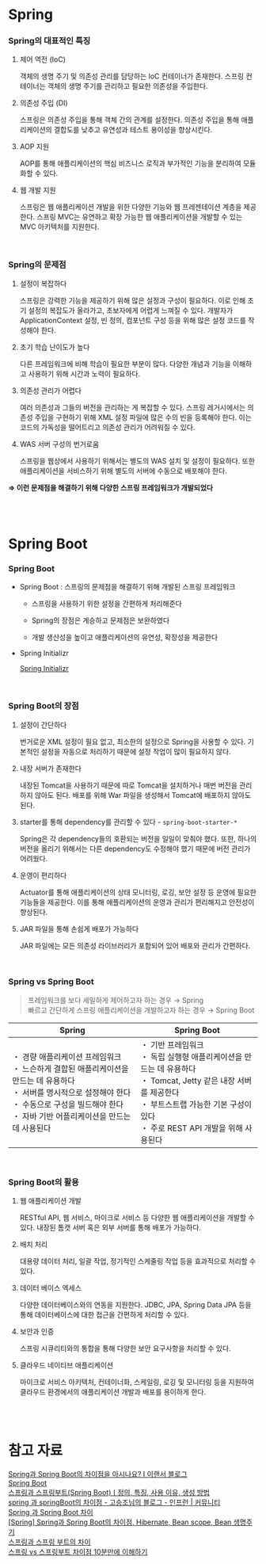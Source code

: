# Spring

### Spring의 대표적인 특징

1. 제어 역전 (IoC)
    
    객체의 생명 주기 및 의존성 관리를 담당하는 IoC 컨테이너가 존재한다. 스프링 컨테이너는 객체의 생명 주기를 관리하고 필요한 의존성을 주입한다.
    
2. 의존성 주입 (DI)
    
    스프링은 의존성 주입을 통해 객체 간의 관계를 설정한다. 의존성 주입을 통해 애플리케이션의 결합도를 낮추고 유연성과 테스트 용이성을 향상시킨다.
    
3. AOP 지원
    
    AOP를 통해 애플리케이션의 핵심 비즈니스 로직과 부가적인 기능을 분리하여 모듈화할 수 있다.
    
4. 웹 개발 지원
    
    스프링은 웹 애플리케이션 개발을 위한 다양한 기능와 웹 프레젠테이션 계층을 제공한다. 스프링 MVC는 유연하고 확장 가능한 웹 애플리케이션을 개발할 수 있는 MVC 아키텍처를 지원한다.

<br>

### Spring의 문제점

1. 설정이 복잡하다
    
    스프링은 강력한 기능을 제공하기 위해 많은 설정과 구성이 필요하다. 이로 인해 초기 설정의 복잡도가 올라가고, 초보자에게 어렵게 느껴질 수 있다. 개발자가 ApplicationContext 설정, 빈 정의, 컴포넌트 구성 등을 위해 많은 설정 코드를 작성해야 한다.
    
2. 초기 학습 난이도가 높다
    
    다른 프레임워크에 비해 학습이 필요한 부분이 많다. 다양한 개념과 기능을 이해하고 사용하기 위해 시간과 노력이 필요하다.
    
3. 의존성 관리가 어렵다
    
    여러 의존성과 그들의 버전을 관리하는 게 복잡할 수 있다. 스프링 레거시에서는 의존성 주입을 구현하기 위해 XML 설정 파일에 많은 수의 빈을 등록해야 한다. 이는 코드의 가독성을 떨어트리고 의존성 관리가 어려워질 수 있다.
    
4. WAS 서버 구성의 번거로움
    
    스프링을 웹상에서 사용하기 위해서는 별도의 WAS 설치 및 설정이 필요하다. 또한 애플리케이션을 서비스하기 위해 별도의 서버에 수동으로 배포해야 한다.
    

**⇒ 이런 문제점을 해결하기 위해 다양한 스프링 프레임워크가 개발되었다**

<br><br>

# Spring Boot

### Spring Boot

- Spring Boot : 스프링의 문제점을 해결하기 위해 개발된 스프링 프레임워크
    
    - 스프링을 사용하기 위한 설정을 간편하게 처리해준다
    
    - Spring의 장점은 계승하고 문제점은 보완하였다
    
    - 개발 생산성을 높이고 애플리케이션의 유연성, 확장성을 제공한다
    
- Spring Initializr
    
    [Spring Initializr](https://start.spring.io/)

<br>

### Spring Boot의 장점

1. 설정이 간단하다
    
    번거로운 XML 설정이 필요 없고, 최소한의 설정으로 Spring을 사용할 수 있다. 기본적인 설정을 자동으로 처리하기 때문에 설정 작업이 많이 필요하지 않다.
    
2. 내장 서버가 존재한다
    
    내장된 Tomcat을 사용하기 때문에 따로 Tomcat을 설치하거나 매번 버전을 관리하지 않아도 된다. 배포를 위해 War 파일을 생성해서 Tomcat에 배포하지 않아도 된다. 
    
3. starter를 통해 dependency를 관리할 수 있다 - `spring-boot-starter-*`
    
    Spring은 각 dependency들의 호환되는 버전을 일일이 맞춰야 했다. 또한, 하나의 버전을 올리기 위해서는 다른 dependency도 수정해야 했기 때문에 버전 관리가 어려웠다.
    
4. 운영이 편리하다
    
    Actuator를 통해 애플리케이션의 상태 모니터링, 로깅, 보안 설정 등 운영에 필요한 기능들을 제공한다. 이를 통해 애플리케이션의 운영과 관리가 편리해지고 안전성이 향상된다.
    
5. JAR 파일을 통해 손쉽게 배포가 가능하다
    
    JAR 파일에는 모든 의존성 라이브러리가 포함되어 있어 배포와 관리가 간편하다.

<br>

### Spring vs Spring Boot

> 프레임워크를 보다 세밀하게 제어하고자 하는 경우 → Spring<br>
빠르고 간단하게 스프링 애플리케이션을 개발하고자 하는 경우 → Spring Boot

| Spring | Spring Boot |
| --- | --- |
| ・ 경량 애플리케이션 프레임워크 <br>・ 느슨하게 결합된 애플리케이션을 만드는 데 유용하다 <br>・ 서버를 명시적으로 설정해야 한다 <br> ・ 수동으로 구성을 빌드해야 한다 <br> ・ 자바 기반 어플리케이션을 만드는 데 사용된다 | ・ 기반 프레임워크 <br> ・ 독립 실행형 애플리케이션을 만드는 데 유용하다 <br> ・ Tomcat, Jetty 같은 내장 서버를 제공한다 <br> ・ 부트스트랩 가능한 기본 구성이 있다 <br> ・ 주로 REST API 개발을 위해 사용된다 |

<br>

### Spring Boot의 활용

1. 웹 애플리케이션 개발
    
    RESTful API, 웹 서비스, 마이크로 서비스 등 다양한 웹 애플리케이션을 개발할 수 있다. 내장된 톰캣 서버 혹은 외부 서버를 통해 배포가 가능하다.
    
2. 배치 처리
    
    대용량 데이터 처리, 일괄 작업, 정기적인 스케줄링 작업 등을 효과적으로 처리할 수 있다.
    
3. 데이터 베이스 엑세스
    
    다양한 데이터베이스와의 연동을 지원한다. JDBC, JPA, Spring Data JPA 등을 통해 데이터베이스에 대한 접근을 간편하게 처리할 수 있다.
    
4. 보안과 인증
    
    스프링 시큐리티와의 통합을 통해 다양한 보안 요구사항을 처리할 수 있다.
    
5. 클라우드 네이티브 애플리케이션
    
    마이크로 서비스 아키텍처, 컨테이너화, 스케일링, 로깅 및 모니터링 등을 지원하여 클라우드 환경에서의 애플리케이션 개발과 배포를 용이하게 한다.

<br><br>

# 참고 자료

[Spring과 Spring Boot의 차이점을 아시나요? I 이랜서 블로그](https://www.elancer.co.kr/blog/view?seq=158)<br>
[Spring Boot](https://spring.io/projects/spring-boot)<br>
[스프링과 스프링부트(Spring Boot)ㅣ정의, 특징, 사용 이유, 생성 방법](https://www.codestates.com/blog/content/스프링-스프링부트)<br>
[spring 과 springBoot의 차이점 - 고승조님의 블로그 - 인프런 | 커뮤니티](https://www.inflearn.com/blogs/3315)<br>
[Spring 과 Spring Boot 차이](https://velog.io/@courage331/Spring-과-Spring-Boot-차이)<br>
[[Spring] Spring과 Spring Boot의 차이점, Hibernate, Bean scope, Bean 생명주기](https://yamyam-spaghetti.tistory.com/56)<br>
[스프링과 스프링 부트의 차이](https://yozm.wishket.com/magazine/questions/share/uZ5FDm1EraB3vDym/)<br>
[스프링 vs 스프링부트 차이점 10분만에 이해하기](https://incomeplus.tistory.com/344)